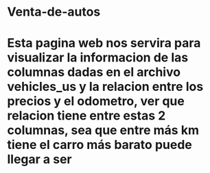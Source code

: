 # Venta-de-autos
# Esta pagina web nos servira para visualizar la informacion de las columnas dadas en el archivo vehicles_us y la relacion entre los precios y el odometro, ver que relacion tiene entre estas 2 columnas, sea que entre más km tiene el carro más barato puede llegar a ser 